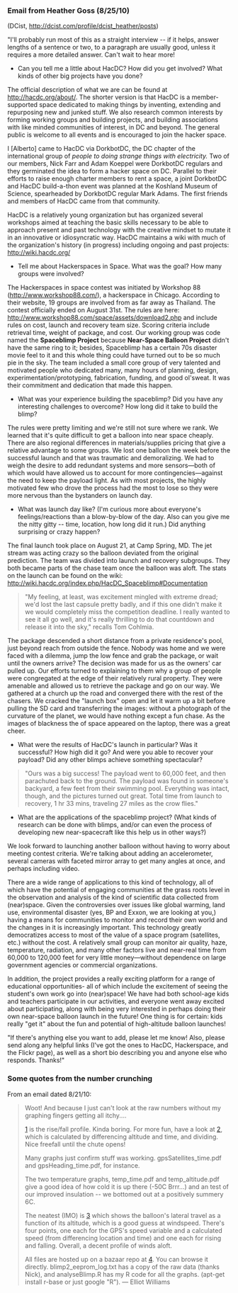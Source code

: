 ### Email from Heather Goss (8/25/10)

(DCist, <http://dcist.com/profile/dcist_heather/posts>)

"I'll probably run most of this as a straight interview -- if it helps,
answer lengths of a sentence or two, to a paragraph are usually good,
unless it requires a more detailed answer. Can't wait to hear more!

- Can you tell me a little about HacDC? How did you get involved? What
  kinds of other big projects have you done?

The official description of what we are can be found at
<http://hacdc.org/about/>. The shorter version is that HacDC is a
member-supported space dedicated to making things by inventing,
extending and repurposing new and junked stuff. We also research common
interests by forming working groups and building projects, and building
associations with like minded communities of interest, in DC and beyond.
The general public is welcome to all events and is encouraged to join
the hacker space.

I \[Alberto\] came to HacDC via DorkbotDC, the DC chapter of the
international group of *people to doing strange things with
electricity.* Two of our members, Nick Farr and Adam Koeppel were
DorkbotDC regulars and they germinated the idea to form a hacker space
on DC. Parallel to their efforts to raise enough charter members to rent
a space, a joint DorkbotDC and HacDC build-a-thon event was planned at
the Koshland Museum of Science, spearheaded by DorkbotDC regular Mark
Adams. The first friends and members of HacDC came from that community.

HacDC is a relatively young organization but has organized several
workshops aimed at teaching the basic skills necessary to be able to
approach present and past technology with the creative mindset to mutate
it in an innovative or idiosyncratic way. HacDC maintains a wiki with
much of the organization's history (in progress) including ongoing and
past projects: <http://wiki.hacdc.org/>

- Tell me about Hackerspaces in Space. What was the goal? How many
  groups were involved?

The Hackerspaces in space contest was initiated by Workshop 88
(http://www.workshop88.com/), a hackerspace in Chicago. According to
their website, 19 groups are involved from as far away as Thailand. The
contest officially ended on August 31st. The rules are here:
<http://www.workshop88.com/space/assets/download2.php> and include rules
on cost, launch and recovery team size. Scoring criteria include
retrieval time, weight of package, and cost. Our working group was code
named the **Spaceblimp Project** because **Near-Space Balloon Project**
didn't have the same ring to it; besides, Spaceblimp has a certain 70s
disaster movie feel to it and this whole thing could have turned out to
be so much pie in the sky. The team included a small core group of very
talented and motivated people who dedicated many, many hours of
planning, design, experimentation/prototyping, fabrication, funding, and
good ol'sweat. It was their commitment and dedication that made this
happen.

- What was your experience building the spaceblimp? Did you have any
  interesting challenges to overcome? How long did it take to build the
  blimp?

The rules were pretty limiting and we're still not sure where we rank.
We learned that it's quite difficult to get a balloon into near space
cheaply. There are also regional differences in materials/supplies
pricing that give a relative advantage to some groups. We lost one
balloon the week before the successful launch and that was traumatic and
demoralizing. We had to weigh the desire to add redundant systems and
more sensors—both of which would have allowed us to account for more
contingencies—against the need to keep the payload light. As with most
projects, the highly motivated few who drove the process had the most to
lose so they were more nervous than the bystanders on launch day.

- What was launch day like? (I'm curious more about everyone's
  feelings/reactions than a blow-by-blow of the day. Also can you give
  me the nitty gitty -- time, location, how long did it run.) Did
  anything surprising or crazy happen?

The final launch took place on August 21, at Camp Spring, MD. The jet
stream was acting crazy so the balloon deviated from the original
prediction. The team was divided into launch and recovery subgroups.
They both became parts of the chase team once the balloon was aloft. The
stats on the launch can be found on the wiki:
<http://wiki.hacdc.org/index.php/HacDC_Spaceblimp#Documentation>

> "My feeling, at least, was excitement mingled with extreme dread; we'd
> lost the last capsule pretty badly, and if this one didn't make it we
> would completely miss the competition deadline. I really wanted to see
> it all go well, and it's really thrilling to do that countdown and
> release it into the sky," recalls Tom Cohlmia.

The package descended a short distance from a private residence's pool,
just beyond reach from outside the fence. Nobody was home and we were
faced with a dilemma, jump the low fence and grab the package, or wait
until the owners arrive? The decision was made for us as the owners' car
pulled up. Our efforts turned to explaining to them why a group of
people were congregated at the edge of their relatively rural property.
They were amenable and allowed us to retrieve the package and go on our
way. We gathered at a church up the road and converged there with the
rest of the chasers. We cracked the "launch box" open and let it warm up
a bit before pulling the SD card and transferring the images: without a
photograph of the curvature of the planet, we would have nothing except
a fun chase. As the images of blackness the of space appeared on the
laptop, there was a great cheer.

- What were the results of HacDC's launch in particular? Was it
  successful? How high did it go? And were you able to recover your
  payload? Did any other blimps achieve something spectacular?

> "Ours was a big success! The payload went to 60,000 feet, and then
> parachuted back to the ground. The payload was found in someone's
> backyard, a few feet from their swimming pool. Everything was intact,
> though, and the pictures turned out great. Total time from launch to
> recovery, 1 hr 33 mins, traveling 27 miles as the crow flies."

- What are the applications of the spaceblimp project? (What kinds of
  research can be done with blimps, and/or can even the process of
  developing new near-spacecraft like this help us in other ways?)

We look forward to launching another balloon without having to worry
about meeting contest criteria. We're talking about adding an
accelerometer, several cameras with faceted mirror array to get many
angles at once, and perhaps including video.

There are a wide range of applications to this kind of technology, all
of which have the potential of engaging communities at the grass roots
level in the observation and analysis of the kind of scientific data
collected from (near)space. Given the controversies over issues like
global warming, land use, environmental disaster (yes, BP and Exxon, we
are looking at you,) having a means for communities to monitor and
record their own world and the changes in it is increasingly important.
This technology greatly democratizes access to most of the value of a
space program (satellites, etc.) without the cost. A relatively small
group can monitor air quality, haze, temperature, radiation, and many
other factors live and near-real time from 60,000 to 120,000 feet for
very little money—without dependence on large government agencies or
commercial organizations.

In addition, the project provides a really exciting platform for a range
of educational opportunities- all of which include the excitement of
seeing the student's own work go into (near)space! We have had both
school-age kids and teachers participate in our activities, and everyone
went away excited about participating, along with being very interested
in perhaps doing their own near-space balloon launch in the future! One
thing is for certain: kids really "get it" about the fun and potential
of high-altitude balloon launches!

"If there's anything else you want to add, please let me know! Also,
please send along any helpful links (I've got the ones to HacDC,
Hackerspace, and the Flickr page), as well as a short bio describing you
and anyone else who responds. Thanks!"

### Some quotes from the number crunching

From an email dated 8/21/10:

> Woot! And because I just can't look at the raw numbers without my
> graphing fingers getting all itchy....
>
> [1](http://www.jerkpile.com/spaceblimp/altitude_time.pdf) is the
> rise/fall profile. Kinda boring. For more fun, have a look at
> [2](http://www.jerkpile.com/spaceblimp/riseSpeed_time.pdf), which is
> calculated by differencing altitude and time, and dividing. Nice
> freefall until the chute opens!
>
> Many graphs just confirm stuff was working. gpsSatellites_time.pdf and
> gpsHeading_time.pdf, for instance.
>
> The two temperature graphs, temp_time.pdf and temp_altitude.pdf give a
> good idea of how cold it is up there (-50C Brrr...) and an test of our
> improved insulation -- we bottomed out at a positively summery 6C.
>
> The neatest (IMO) is
> [3](http://www.jerkpile.com/spaceblimp/windspeed_altitude.pdf) which
> shows the balloon's lateral travel as a function of its altitude,
> which is a good guess at windspeed. There's four points, one each for
> the GPS's speed variable and a calculated speed (from differencing
> location and time) and one each for rising and falling. Overall, a
> decent profile of winds aloft.
>
> All files are hosted up on a bazaar repo at
> [4](http://www.jerkpile.com/spaceblimp/). You can browse it directly.
> blimp2_eeprom_log.txt has a copy of the raw data (thanks Nick), and
> analyseBlimp.R has my R code for all the graphs. (apt-get install
> r-base or just google "R"). — Elliot Williams